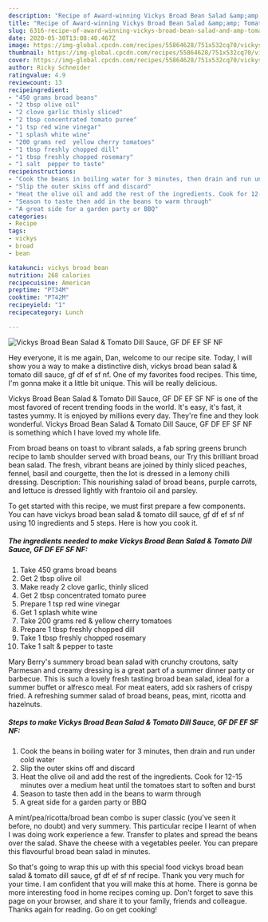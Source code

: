 ```yaml
---
description: "Recipe of Award-winning Vickys Broad Bean Salad &amp;amp; Tomato Dill Sauce, GF DF EF SF NF"
title: "Recipe of Award-winning Vickys Broad Bean Salad &amp;amp; Tomato Dill Sauce, GF DF EF SF NF"
slug: 6316-recipe-of-award-winning-vickys-broad-bean-salad-and-amp-tomato-dill-sauce-gf-df-ef-sf-nf
date: 2020-05-30T13:08:40.467Z
image: https://img-global.cpcdn.com/recipes/55864628/751x532cq70/vickys-broad-bean-salad-tomato-dill-sauce-gf-df-ef-sf-nf-recipe-main-photo.jpg
thumbnail: https://img-global.cpcdn.com/recipes/55864628/751x532cq70/vickys-broad-bean-salad-tomato-dill-sauce-gf-df-ef-sf-nf-recipe-main-photo.jpg
cover: https://img-global.cpcdn.com/recipes/55864628/751x532cq70/vickys-broad-bean-salad-tomato-dill-sauce-gf-df-ef-sf-nf-recipe-main-photo.jpg
author: Ricky Schneider
ratingvalue: 4.9
reviewcount: 13
recipeingredient:
- "450 grams broad beans"
- "2 tbsp olive oil"
- "2 clove garlic thinly sliced"
- "2 tbsp concentrated tomato puree"
- "1 tsp red wine vinegar"
- "1 splash white wine"
- "200 grams red  yellow cherry tomatoes"
- "1 tbsp freshly chopped dill"
- "1 tbsp freshly chopped rosemary"
- "1 salt  pepper to taste"
recipeinstructions:
- "Cook the beans in boiling water for 3 minutes, then drain and run under cold water"
- "Slip the outer skins off and discard"
- "Heat the olive oil and add the rest of the ingredients. Cook for 12-15 minutes over a medium heat until the tomatoes start to soften and burst"
- "Season to taste then add in the beans to warm through"
- "A great side for a garden party or BBQ"
categories:
- Recipe
tags:
- vickys
- broad
- bean

katakunci: vickys broad bean 
nutrition: 268 calories
recipecuisine: American
preptime: "PT34M"
cooktime: "PT42M"
recipeyield: "1"
recipecategory: Lunch

---
```



![Vickys Broad Bean Salad &amp; Tomato Dill Sauce, GF DF EF SF NF](https://img-global.cpcdn.com/recipes/55864628/751x532cq70/vickys-broad-bean-salad-tomato-dill-sauce-gf-df-ef-sf-nf-recipe-main-photo.jpg)

Hey everyone, it is me again, Dan, welcome to our recipe site. Today, I will show you a way to make a distinctive dish, vickys broad bean salad &amp; tomato dill sauce, gf df ef sf nf. One of my favorites food recipes. This time, I'm gonna make it a little bit unique. This will be really delicious.

Vickys Broad Bean Salad &amp; Tomato Dill Sauce, GF DF EF SF NF is one of the most favored of recent trending foods in the world. It's easy, it's fast, it tastes yummy. It is enjoyed by millions every day. They're fine and they look wonderful. Vickys Broad Bean Salad &amp; Tomato Dill Sauce, GF DF EF SF NF is something which I have loved my whole life.

From broad beans on toast to vibrant salads, a fab spring greens brunch recipe to lamb shoulder served with broad beans, our Try this brilliant broad bean salad. The fresh, vibrant beans are joined by thinly sliced peaches, fennel, basil and courgette, then the lot is dressed in a lemony chilli dressing. Description: This nourishing salad of broad beans, purple carrots, and lettuce is dressed lightly with frantoio oil and parsley.


To get started with this recipe, we must first prepare a few components. You can have vickys broad bean salad &amp; tomato dill sauce, gf df ef sf nf using 10 ingredients and 5 steps. Here is how you cook it.

<!--inarticleads1-->

##### The ingredients needed to make Vickys Broad Bean Salad &amp; Tomato Dill Sauce, GF DF EF SF NF:

1. Take 450 grams broad beans
1. Get 2 tbsp olive oil
1. Make ready 2 clove garlic, thinly sliced
1. Get 2 tbsp concentrated tomato puree
1. Prepare 1 tsp red wine vinegar
1. Get 1 splash white wine
1. Take 200 grams red &amp; yellow cherry tomatoes
1. Prepare 1 tbsp freshly chopped dill
1. Take 1 tbsp freshly chopped rosemary
1. Take 1 salt &amp; pepper to taste


Mary Berry&#39;s summery broad bean salad with crunchy croutons, salty Parmesan and creamy dressing is a great part of a summer dinner party or barbecue. This is such a lovely fresh tasting broad bean salad, ideal for a summer buffet or alfresco meal. For meat eaters, add six rashers of crispy fried. A refreshing summer salad of broad beans, peas, mint, ricotta and hazelnuts. 

<!--inarticleads2-->

##### Steps to make Vickys Broad Bean Salad &amp; Tomato Dill Sauce, GF DF EF SF NF:

1. Cook the beans in boiling water for 3 minutes, then drain and run under cold water
1. Slip the outer skins off and discard
1. Heat the olive oil and add the rest of the ingredients. Cook for 12-15 minutes over a medium heat until the tomatoes start to soften and burst
1. Season to taste then add in the beans to warm through
1. A great side for a garden party or BBQ


A mint/pea/ricotta/broad bean combo is super classic (you&#39;ve seen it before, no doubt) and very summery. This particular recipe I learnt of when I was doing work experience a few. Transfer to plates and spread the beans over the salad. Shave the cheese with a vegetables peeler. You can prepare this flavourful broad bean salad in minutes. 

So that's going to wrap this up with this special food vickys broad bean salad &amp; tomato dill sauce, gf df ef sf nf recipe. Thank you very much for your time. I am confident that you will make this at home. There is gonna be more interesting food in home recipes coming up. Don't forget to save this page on your browser, and share it to your family, friends and colleague. Thanks again for reading. Go on get cooking!

